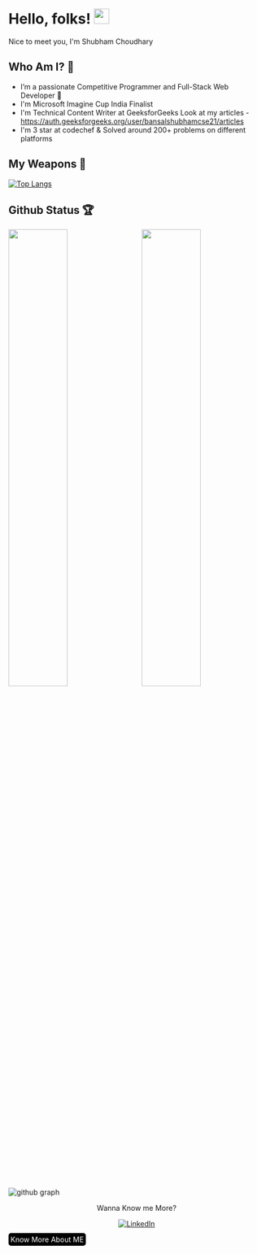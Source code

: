 # Hello, folks! <img src="https://raw.githubusercontent.com/MartinHeinz/MartinHeinz/master/wave.gif" width="30px">

Nice to meet you, I'm Shubham Choudhary

## Who Am I? 🤠

- I’m a passionate Competitive Programmer and Full-Stack Web Developer 🚀 
- I'm Microsoft Imagine Cup India Finalist
- I'm Technical Content Writer at GeeksforGeeks
  Look at my articles - https://auth.geeksforgeeks.org/user/bansalshubhamcse21/articles
- I'm 3 star at codechef & Solved around 200+ problems on different platforms

## My Weapons 🌟

[![Top Langs](https://github-readme-stats.vercel.app/api/top-langs/?username=bansalshubh&theme=react)](https://github.com/bansalshubh/github-readme-stats)
 
## Github Status 🏆

<img  src="https://github-readme-stats.vercel.app/api?username=bansalshubh&show_icons=true&hide_border=true&theme=react" width="48%" align="right" >
<img  src="https://github-readme-streak-stats.herokuapp.com/?user=bansalshubh&theme=react" width="48%" >
<br>

![github graph](https://activity-graph.herokuapp.com/graph?username=bansalshubh&theme=react-dark)
<br>

<p align="center">Wanna Know me More?</p>

<p align="center">
  
<a href="https://www.linkedin.com/in/shubh-2023/">
<img src="https://img.shields.io/badge/-LinkedIn-%233781da" alt="LinkedIn"/></a>  

<a href="https://www.smartr.me/public/profiles/shubham.choudhary107" style="background-color: black;
    color: white;
    text-decoration: none;
    padding: 4px;
    border-radius: 5px;">
Know More About ME</a>  
</p>
